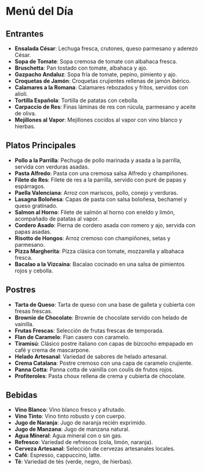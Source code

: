 # Menú del Día

## Entrantes

* **Ensalada César**: Lechuga fresca, crutones, queso parmesano y aderezo César.
* **Sopa de Tomate**: Sopa cremosa de tomate con albahaca fresca.
* **Bruschetta**: Pan tostado con tomate, albahaca y ajo.
* **Gazpacho Andaluz**: Sopa fría de tomate, pepino, pimiento y ajo.
* **Croquetas de Jamón**: Croquetas crujientes rellenas de jamón ibérico.
* **Calamares a la Romana**: Calamares rebozados y fritos, servidos con alioli.
* **Tortilla Española**: Tortilla de patatas con cebolla.
* **Carpaccio de Res**: Finas láminas de res con rúcula, parmesano y aceite de oliva.
* **Mejillones al Vapor**: Mejillones cocidos al vapor con vino blanco y hierbas.

## Platos Principales

* **Pollo a la Parrilla**: Pechuga de pollo marinada y asada a la parrilla, servida con verduras asadas.
* **Pasta Alfredo**: Pasta con una cremosa salsa Alfredo y champiñones.
* **Filete de Res**: Filete de res a la parrilla, servido con puré de papas y espárragos.
* **Paella Valenciana**: Arroz con mariscos, pollo, conejo y verduras.
* **Lasagna Boloñesa**: Capas de pasta con salsa boloñesa, bechamel y queso gratinado.
* **Salmon al Horno**: Filete de salmón al horno con eneldo y limón, acompañado de patatas al vapor.
* **Cordero Asado**: Pierna de cordero asada con romero y ajo, servida con papas asadas.
* **Risotto de Hongos**: Arroz cremoso con champiñones, setas y parmesano.
* **Pizza Margherita**: Pizza clásica con tomate, mozzarella y albahaca fresca.
* **Bacalao a la Vizcaína**: Bacalao cocinado en una salsa de pimientos rojos y cebolla.

## Postres

* **Tarta de Queso**: Tarta de queso con una base de galleta y cubierta con fresas frescas.
* **Brownie de Chocolate**: Brownie de chocolate servido con helado de vainilla.
* **Frutas Frescas**: Selección de frutas frescas de temporada.
* **Flan de Caramelo**: Flan casero con caramelo.
* **Tiramisú**: Clásico postre italiano con capas de bizcocho empapado en café y crema de mascarpone.
* **Helado Artesanal**: Variedad de sabores de helado artesanal.
* **Crema Catalana**: Postre cremoso con una capa de caramelo crujiente.
* **Panna Cotta**: Panna cotta de vainilla con coulis de frutos rojos.
* **Profiteroles**: Pasta choux rellena de crema y cubierta de chocolate.

## Bebidas

* **Vino Blanco**: Vino blanco fresco y afrutado.
* **Vino Tinto**: Vino tinto robusto y con cuerpo.
* **Jugo de Naranja**: Jugo de naranja recién exprimido.
* **Jugo de Manzana**: Jugo de manzana natural.
* **Agua Mineral**: Agua mineral con o sin gas.
* **Refresco**: Variedad de refrescos (cola, limón, naranja).
* **Cerveza Artesanal**: Selección de cervezas artesanales locales.
* **Café**: Espresso, cappuccino, latte.
* **Té**: Variedad de tés (verde, negro, de hierbas).

